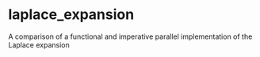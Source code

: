 # laplace_expansion
A comparison of a functional and imperative parallel implementation of the Laplace expansion
